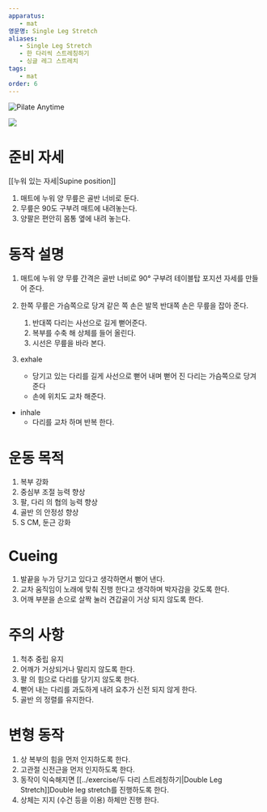 ```yaml
---
apparatus:
   - mat
영문명: Single Leg Stretch
aliases:
   - Single Leg Stretch
   - 한 다리씩 스트레칭하기
   - 싱글 레그 스트레치
tags:
   - mat
order: 6
---
```



![Pilate Anytime](https://youtu.be/Ad4lgW4ieAM?si=Ie5ApZpgcfWJgp0f)

![](https://youtu.be/C-bjeO2DiZk?si=RqoLphEDSY1kNuq2)

# 준비 자세

[[누워 있는 자세|Supine position]]

1. 매트에 누워 양 무릎은 골반 너비로 둔다.
2. 무릎은 90도 구부려 매트에 내려놓는다.
3. 양팔은 편안히 몸통 옆에 내려 놓는다.

# 동작 설명

1. 매트에 누워 양 무릎 간격은 골반 너비로 90° 구부려 테이블탑 포지션 자세를 만들어 준다.
2. 한쪽 무릎은 가슴쪽으로 당겨 같은 쪽 손은 발목 반대쪽 손은 무릎을 잡아 준다.
   1. 반대쪽 다리는 사선으로 길게 뻗어준다.
   2. 복부를 수축 해 상체를 들어 올린다.
   3. 시선은 무릎을 바라 본다.

5. exhale
   - 당기고 있는 다리를 길게 사선으로 뻗어 내며 뻗어 진 다리는 가슴쪽으로 당겨 준다
   - 손에 위치도 교차 해준다.

- inhale
   - 다리를 교차 하며 반복 한다.

# 운동 목적

1. 복부 강화
2. 중심부 조절 능력 향상
3. 팔, 다리 의 협의 능력 향상
4. 골반 의 안정성 향상
5. S CM, 둔근 강화

# Cueing

1. 발끝을 누가 당기고 있다고 생각하면서 뻗어 낸다.
2. 교차 움직임이 노래에 맞춰 진행 한다고 생각하며 박자감을 갖도록 한다.
3. 어깨 부분을 손으로 살짝 눌러 견갑골이 거상 되지 않도록 한다.

# 주의 사항

1. 척추 중립 유지
2. 어깨가 거상되거나 말리지 않도록 한다.
3. 팔 의 힘으로 다리를 당기지 않도록 한다.
4. 뻗어 내는 다리를 과도하게 내려 요추가 신전 되지 않게 한다.
5. 골반 의 정렬를 유지한다.

# 변형 동작

1. 상 복부의 힘을 먼저 인지하도록 한다.
2. 고관절 신전근을 먼저 인지하도록 한다.
3. 동작이 익숙해지면 [[../exercise/두 다리 스트레칭하기|Double Leg Stretch]]Double leg stretch를
   진행하도록 한다.
4. 상체는 지지  (수건 등을 이용) 하체만 진행 한다.
